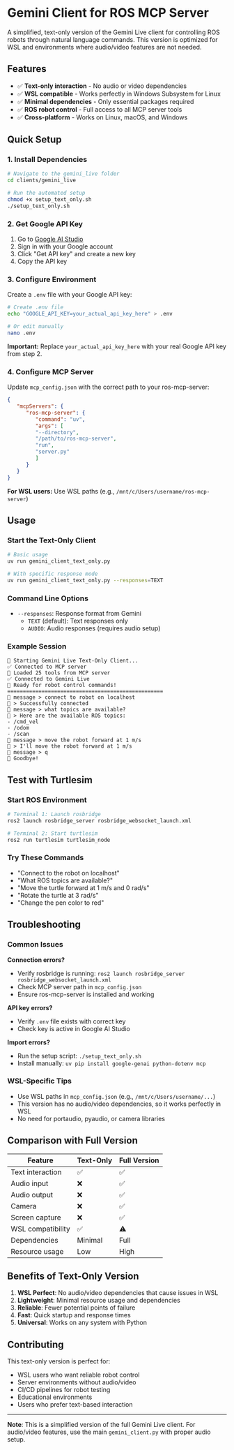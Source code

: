 # Gemini Client for ROS MCP Server

A simplified, text-only version of the Gemini Live client for controlling ROS robots through natural language commands. This version is optimized for WSL and environments where audio/video features are not needed.

## Features

- ✅ **Text-only interaction** - No audio or video dependencies
- ✅ **WSL compatible** - Works perfectly in Windows Subsystem for Linux
- ✅ **Minimal dependencies** - Only essential packages required
- ✅ **ROS robot control** - Full access to all MCP server tools
- ✅ **Cross-platform** - Works on Linux, macOS, and Windows

## Quick Setup

### 1. Install Dependencies

```bash
# Navigate to the gemini_live folder
cd clients/gemini_live

# Run the automated setup
chmod +x setup_text_only.sh
./setup_text_only.sh
```

### 2. Get Google API Key

1. Go to [Google AI Studio](https://aistudio.google.com/)
2. Sign in with your Google account
3. Click "Get API key" and create a new key
4. Copy the API key

### 3. Configure Environment

Create a `.env` file with your Google API key:
```bash
# Create .env file
echo "GOOGLE_API_KEY=your_actual_api_key_here" > .env

# Or edit manually
nano .env
```

**Important:** Replace `your_actual_api_key_here` with your real Google API key from step 2.

### 4. Configure MCP Server

Update `mcp_config.json` with the correct path to your ros-mcp-server:
```json
{
   "mcpServers": {
      "ros-mcp-server": {
         "command": "uv",
         "args": [
         "--directory",
         "/path/to/ros-mcp-server", 
         "run",
         "server.py"
         ]
      }
   }
}
```

**For WSL users:** Use WSL paths (e.g., `/mnt/c/Users/username/ros-mcp-server`)

## Usage

### Start the Text-Only Client

```bash
# Basic usage
uv run gemini_client_text_only.py

# With specific response mode
uv run gemini_client_text_only.py --responses=TEXT
```

### Command Line Options

- `--responses`: Response format from Gemini
  - `TEXT` (default): Text responses only
  - `AUDIO`: Audio responses (requires audio setup)

### Example Session

```
🚀 Starting Gemini Live Text-Only Client...
✅ Connected to MCP server
🔧 Loaded 25 tools from MCP server
✅ Connected to Gemini Live
🎯 Ready for robot control commands!
==================================================
🤖 message > connect to robot on localhost
🤖 > Successfully connected
🤖 message > what topics are available?
🤖 > Here are the available ROS topics:
- /cmd_vel
- /odom
- /scan
🤖 message > move the robot forward at 1 m/s
🤖 > I'll move the robot forward at 1 m/s
🤖 message > q
👋 Goodbye!
```

## Test with Turtlesim

### Start ROS Environment

```bash
# Terminal 1: Launch rosbridge
ros2 launch rosbridge_server rosbridge_websocket_launch.xml
```

```bash
# Terminal 2: Start turtlesim
ros2 run turtlesim turtlesim_node
```

### Try These Commands

- "Connect to the robot on localhost"
- "What ROS topics are available?"
- "Move the turtle forward at 1 m/s and 0 rad/s"
- "Rotate the turtle at 3 rad/s"
- "Change the pen color to red"

## Troubleshooting

### Common Issues

**Connection errors?**
- Verify rosbridge is running: `ros2 launch rosbridge_server rosbridge_websocket_launch.xml`
- Check MCP server path in `mcp_config.json`
- Ensure ros-mcp-server is installed and working

**API key errors?**
- Verify `.env` file exists with correct key
- Check key is active in Google AI Studio

**Import errors?**
- Run the setup script: `./setup_text_only.sh`
- Install manually: `uv pip install google-genai python-dotenv mcp`

### WSL-Specific Tips

- Use WSL paths in `mcp_config.json` (e.g., `/mnt/c/Users/username/...`)
- This version has no audio/video dependencies, so it works perfectly in WSL
- No need for portaudio, pyaudio, or camera libraries

## Comparison with Full Version

| Feature | Text-Only | Full Version |
|---------|-----------|--------------|
| Text interaction | ✅ | ✅ |
| Audio input | ❌ | ✅ |
| Audio output | ❌ | ✅ |
| Camera | ❌ | ✅ |
| Screen capture | ❌ | ✅ |
| WSL compatibility | ✅ | ⚠️ |
| Dependencies | Minimal | Full |
| Resource usage | Low | High |

## Benefits of Text-Only Version

1. **WSL Perfect**: No audio/video dependencies that cause issues in WSL
2. **Lightweight**: Minimal resource usage and dependencies
3. **Reliable**: Fewer potential points of failure
4. **Fast**: Quick startup and response times
5. **Universal**: Works on any system with Python

## Contributing

This text-only version is perfect for:
- WSL users who want reliable robot control
- Server environments without audio/video
- CI/CD pipelines for robot testing
- Educational environments
- Users who prefer text-based interaction

---

**Note**: This is a simplified version of the full Gemini Live client. For audio/video features, use the main `gemini_client.py` with proper audio setup.

